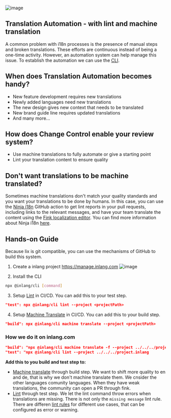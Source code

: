 ![image](https://cdn.jsdelivr.net/gh/opral/monorepo@latest/inlang/guides/translation-automation/assets/lix-guide-automation.png)

## Translation Automation - with lint and machine translation

A common problem with i18n processes is the presence of manual steps and broken translations. These efforts are continuous instead of being a one-time activity. However, an automation system can help manage this issue. To establish the automation we can use the [CLI](https://inlang.com/m/2qj2w8pu/app-inlang-cli).

## When does Translation Automation becomes handy?

- New feature development requires new translations
- Newly added languages need new translations
- The new design gives new context that needs to be translated
- New brand guide line requires updated translations
- And many more...

## How does Change Control enable your review system?

- Use machine translations to fully automate or give a starting point
- Lint your translation content to ensure quality

## Don't want translations to be machine translated?

Sometimes machine translations don't match your quality standards and you want your translations to be done by humans. In this case, you can use the [Ninja i18n](https://inlang.com/m/3gk8n4n4) GitHub action to get lint reports in your pull requests, including links to the relevant messages, and have your team translate the content using the [Fink localization editor](https://inlang.com/m/tdozzpar). You can find more information about Ninja i18n [here](https://inlang.com/m/3gk8n4n4).

## Hands-on Guide

Because lix is git compatible, you can use the mechanisms of GitHub to build this system.

1. Create a inlang project https://manage.inlang.com
![image](https://cdn.jsdelivr.net/gh/opral/monorepo@latest/inlang/guides/translation-review-system/assets/lix-guide-review-step1.png)

2. Install the CLI
```bash
npx @inlang/cli [command]
```

3. Setup [Lint](https://inlang.com/m/2qj2w8pu/app-inlang-cli#lint) in CI/CD. You can add this to your test step. 
```json
"test": npx @inlang/cli lint --project <projectPath>
```

4. Setup [Machine Translate](https://inlang.com/m/2qj2w8pu/app-inlang-cli#machine-translate) in CI/CD. You can add this to your build step. 
```json
"build": npx @inlang/cli machine translate --project <projectPath>
```

### How we do it on inlang.com

```json
"build": "npx @inlang/cli machine translate -f --project ../../../project.inlang --targetLanguageTags fr,it,pt-BR,sk,zh"
"test": "npx @inlang/cli lint --project ../../../project.inlang
```

**Add this to you build and test step to:**

- [Machine translate](https://inlang.com/m/2qj2w8pu/app-inlang-cli#machine-translate) through build step. We want to shift more quality to en and de, that is why we don't machine translate them. We cnsider the other languages comunity languages. When they have weak translations, the community can open a PR through fink.
- [Lint](https://inlang.com/m/2qj2w8pu/app-inlang-cli#lint) through test step. We let the lint command throw errors when translations are missing. There is not only the `missing message` lint rule. There are differen [lint rules](https://inlang.com/c/lint-rules) for different use cases, that can be configured as error or warning.

<br>
<br>